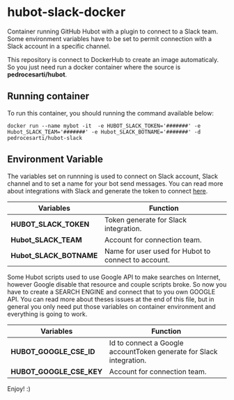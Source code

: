 # hubot-slack-docker
Container running GitHub Hubot with a plugin to connect to a Slack team. Some environment variables have to be set to permit connection with a Slack account in a specific channel.

This repository is connect to DockerHub to create an image automaticaly. So you just need run a docker container where the source is **pedrocesarti/hubot**.

## Running container
To run this container, you should running the command available below:

```shell
docker run --name mybot -it  -e HUBOT_SLACK_TOKEN='#######' -e Hubot_SLACK_TEAM='#######' -e Hubot_SLACK_BOTNAME='#######' -d pedrocesarti/hubot-slack
```

## Environment Variable
The variables set on runnning is used to connect on Slack account, Slack channel and to set a name for your bot send messages. You can read more about integrations with Slack and generate the token to connect [here](https://slack.com/apps/A0F7XDU93-hubot).

| Variables  | Function |
|---------|--------|
| **HUBOT_SLACK_TOKEN** | Token generate for Slack integration. | 
| **Hubot_SLACK_TEAM** | Account for connection team. | 
| **Hubot_SLACK_BOTNAME** | Name for user used for Hubot to connect to account. | 


Some Hubot scripts used to use Google API to make searches on Internet, however Google disable that resource and couple scripts broke. So now you have to create a SEARCH ENGINE and connect that to you own GOOGLE API. You can read more about theses issues at the end of this file, but in general you only need put those variables on container environment and everything is going to work. 

| Variables  | Function |
|---------|--------|
| **HUBOT_GOOGLE_CSE_ID** | Id to connect a Google accountToken generate for Slack integration. | 
| **HUBOT_GOOGLE_CSE_KEY** | Account for connection team. | 

Enjoy! :)
